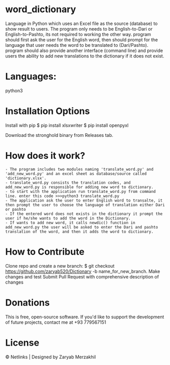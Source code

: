 # word_dictionary
Language in Python which uses an Excel file as the source (database) to show result to users. The program only needs to be English-to-Dari or English-to-Pashto, its not required to working the other way. program should first ask the user for the English word, then should prompt for the language that user needs the word to be translated to (Dari/Pashto). program should also provide another interface (command line) and provide users the ability to add new translations to the dictionary if it does not exist.

# Languages:

python3

# Installation Options

Install with pip
    $ pip install xlsxwriter
    $ pip install openpyxl

Download the stronghold binary from Releases tab.

# How does it work?

    - The program includes two modules naming 'translate_word.py' and 'add_new_word.py' and an excel sheet as database/source called 'dictionary.xlsx'.
    - translate_word.py consists the translation codes, and add_new_word.py is responsible for adding new word to dictionary.
    - to start with the application run translate_word.py from command line. enter this code >>>python3 translate_word.py
    - The application ask the user to enter English word to transalte, it then prompt the user to choose the language of translation either Dari or pashto
    - If the entered word does not exists in the dictionary it prompt the user if he/she wants to add the word in the Dictionary.
    - If wants to add new word, it calls newdic() function in add_new_word.py the user will be asked to enter the Dari and pashto translation of the word, and then it adds the word to dictionary.

# How to Contribute

Clone repo and create a new branch: $ git checkout https://github.com/zaryab520/Dictionary -b name_for_new_branch.
Make changes and test
Submit Pull Request with comprehensive description of changes

# Donations

This is free, open-source software. If you'd like to support the development of future projects, contact me at +93 779567151

# License

© Netlinks | Designed by Zaryab Merzakhil

